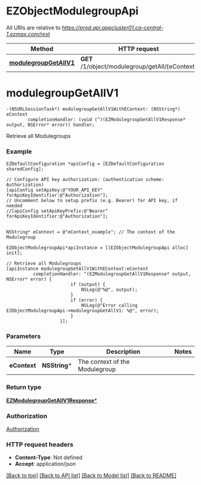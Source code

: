 # EZObjectModulegroupApi

All URIs are relative to *https://prod.api.appcluster01.ca-central-1.ezmax.com/rest*

Method | HTTP request | Description
------------- | ------------- | -------------
[**modulegroupGetAllV1**](EZObjectModulegroupApi.md#modulegroupgetallv1) | **GET** /1/object/modulegroup/getAll/{eContext} | Retrieve all Modulegroups


# **modulegroupGetAllV1**
```objc
-(NSURLSessionTask*) modulegroupGetAllV1WithEContext: (NSString*) eContext
        completionHandler: (void (^)(EZModulegroupGetAllV1Response* output, NSError* error)) handler;
```

Retrieve all Modulegroups

### Example
```objc
EZDefaultConfiguration *apiConfig = [EZDefaultConfiguration sharedConfig];

// Configure API key authorization: (authentication scheme: Authorization)
[apiConfig setApiKey:@"YOUR_API_KEY" forApiKeyIdentifier:@"Authorization"];
// Uncomment below to setup prefix (e.g. Bearer) for API key, if needed
//[apiConfig setApiKeyPrefix:@"Bearer" forApiKeyIdentifier:@"Authorization"];


NSString* eContext = @"eContext_example"; // The context of the Modulegroup

EZObjectModulegroupApi*apiInstance = [[EZObjectModulegroupApi alloc] init];

// Retrieve all Modulegroups
[apiInstance modulegroupGetAllV1WithEContext:eContext
          completionHandler: ^(EZModulegroupGetAllV1Response* output, NSError* error) {
                        if (output) {
                            NSLog(@"%@", output);
                        }
                        if (error) {
                            NSLog(@"Error calling EZObjectModulegroupApi->modulegroupGetAllV1: %@", error);
                        }
                    }];
```

### Parameters

Name | Type | Description  | Notes
------------- | ------------- | ------------- | -------------
 **eContext** | **NSString***| The context of the Modulegroup | 

### Return type

[**EZModulegroupGetAllV1Response***](EZModulegroupGetAllV1Response.md)

### Authorization

[Authorization](../README.md#Authorization)

### HTTP request headers

 - **Content-Type**: Not defined
 - **Accept**: application/json

[[Back to top]](#) [[Back to API list]](../README.md#documentation-for-api-endpoints) [[Back to Model list]](../README.md#documentation-for-models) [[Back to README]](../README.md)


